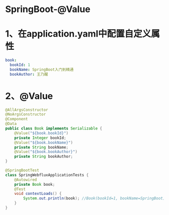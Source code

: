 # SpringBoot-@Value

# 1、在application.yaml中配置自定义属性

```yaml
book:
  bookId: 1
  bookName: SpringBoot入门到精通
  bookAuthor: 王乃醒
```

# 2、@Value

```java
@AllArgsConstructor
@NoArgsConstructor
@Component
@Data
public class Book implements Serializable {
    @Value("${book.bookId}")
    private Integer bookId;
    @Value("${book.bookName}")
    private String bookName;
    @Value("${book.bookAuthor}")
    private String bookAuthor;
}
```

```java
@SpringBootTest
class SpringWebfluxApplicationTests {
    @Autowired
    private Book book;
    @Test
    void contextLoads() {
        System.out.println(book); //Book(bookId=1, bookName=SpringBoot入门到精通, bookAuthor=王乃醒)
    }
}
```

